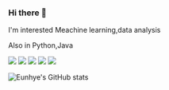 ### Hi there 👋

I'm interested Meachine learning,data analysis

Also in Python,Java


<img src="https://img.shields.io/badge/Python-3766AB??style=flat&logo=Python&logoColor=white"/></a>
<img src="https://img.shields.io/badge/OpenCV-yellow?s?style=flat&logo=OpenCV&logoColor=white"/></a>
<img src="https://img.shields.io/badge/Java-green?s?style=flat&logo=Java&logoColor=white"/></a>
<img src="https://img.shields.io/badge/Tensorflow-lightgray?s?style=flat&logo=Tensorflow&logoColor=white"/></a>
<img src="https://img.shields.io/badge/C++-orange?s?style=flat&logo=appveyor&logoColor=white"/></a>


![Eunhye's GitHub stats](https://github-readme-stats.vercel.app/api?username=eunhyekoo&show_icons=true&theme=radical)

